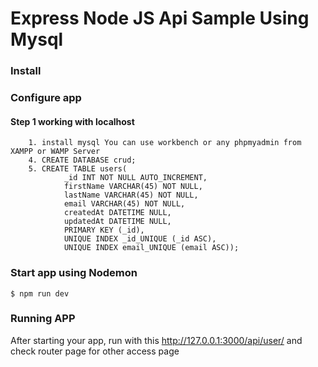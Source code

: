 # Express Node JS Api Sample Using Mysql

### Install



### Configure app

#### Step 1 working with localhost

        1. install mysql You can use workbench or any phpmyadmin from XAMPP or WAMP Server
        4. CREATE DATABASE crud;
        5. CREATE TABLE users(
                _id INT NOT NULL AUTO_INCREMENT,
                firstName VARCHAR(45) NOT NULL,
                lastName VARCHAR(45) NOT NULL,
                email VARCHAR(45) NOT NULL,
                createdAt DATETIME NULL,
                updatedAt DATETIME NULL,
                PRIMARY KEY (_id),
                UNIQUE INDEX _id_UNIQUE (_id ASC),
                UNIQUE INDEX email_UNIQUE (email ASC));


### Start app using Nodemon

    $ npm run dev

### Running APP
After starting your app, run with this http://127.0.0.1:3000/api/user/ and check router page for other access page

